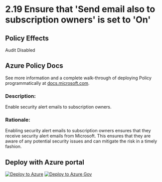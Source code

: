 # 2.19 Ensure that 'Send email also to subscription owners' is set to 'On'

## Policy Effects
Audit
Disabled

## Azure Policy Docs

See more information and a complete walk-through of deploying Policy programmatically at
[docs.microsoft.com](https://docs.microsoft.com/azure/governance/policy/samples/allowed-custom-images).

### Description: 
Enable security alert emails to subscription owners.

### Rationale: 
Enabling security alert emails to subscription owners ensures that they receive security
alert emails from Microsoft. This ensures that they are aware of any potential security
issues and can mitigate the risk in a timely fashion.

## Deploy with Azure portal

[![Deploy to Azure](https://azuredeploy.net/deploybutton.png)](https://portal.azure.com/?#blade/Microsoft_Azure_Policy/CreatePolicyDefinitionBlade/uri/https%3A%2F%2Fraw.githubusercontent.com%2Fmrajess%2FAzure-Policy-CIS%2Fmaster%2Fpolicies%2F2_security_center%2F2.2%2FPolicy%2Fazurepolicy.json)
[![Deploy to Azure Gov](https://docs.microsoft.com/azure/governance/policy/media/deploy/deployGovbutton.png)](https://portal.azure.us/?#blade/Microsoft_Azure_Policy/CreatePolicyDefinitionBlade/uri/https%3A%2F%2Fraw.githubusercontent.com%2Fmrajess%2FAzure-Policy-CIS%2Fmaster%2Fpolicies%2F2_security_center%2F2.2%2FPolicy%2Fazurepolicy.json)